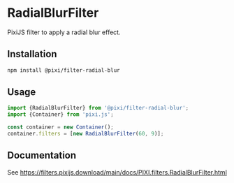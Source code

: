 # RadialBlurFilter

PixiJS filter to apply a radial blur effect.

## Installation

```bash
npm install @pixi/filter-radial-blur
```

## Usage

```js
import {RadialBlurFilter} from '@pixi/filter-radial-blur';
import {Container} from 'pixi.js';

const container = new Container();
container.filters = [new RadialBlurFilter(60, 9)];
```

## Documentation

See https://filters.pixijs.download/main/docs/PIXI.filters.RadialBlurFilter.html
